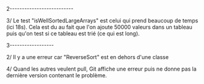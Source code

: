 2-------------------------- 

3/ Le test "isWellSortedLargeArrays" est celui qui prend beaucoup de temps (ici 18s). Cela est du au fait que l'on ajoute 50000 valeurs dans un tableau puis qu'on test si ce tableau est trié (ce qui est long).

3------------------

2/ Il y a une erreur car "ReverseSort" est en dehors d'une classe

4/ Quand les autres veulent pull, Git affiche une erreur puis ne donne pas la dernière version contenant le problème.
